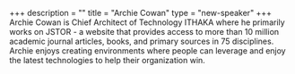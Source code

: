 +++
description = ""
title = "Archie Cowan"
type = "new-speaker"
+++
Archie Cowan is Chief Architect of Technology ITHAKA where he primarily works on JSTOR - a website that provides access to more than 10 million academic journal articles, books, and primary sources in 75 disciplines. Archie enjoys creating environments where people can leverage and enjoy the latest technologies to help their organization win.